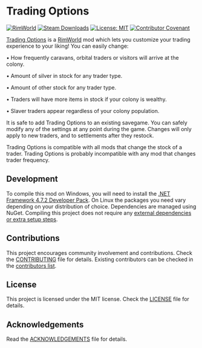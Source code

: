 Trading Options
===

[![RimWorld](https://img.shields.io/badge/RimWorld-1.4-informational)](https://rimworldgame.com/) [![Steam Downloads](https://img.shields.io/steam/downloads/ToDo)](https://steamcommunity.com/sharedfiles/filedetails/?id=2813426619) [![License: MIT](https://img.shields.io/badge/License-MIT-yellow.svg)](https://opensource.org/licenses/MIT) [![Contributor Covenant](https://img.shields.io/badge/Contributor%20Covenant-2.1-4baaaa.svg)](CODE_OF_CONDUCT.md)

[Trading Options](https://steamcommunity.com/sharedfiles/filedetails/?id=ToDo) is a [RimWorld](https://rimworldgame.com/) mod which lets you customize your trading experience to your liking! You can easily change:

• How frequently caravans, orbital traders or visitors will arrive at the colony.

• Amount of silver in stock for any trader type.

• Amount of other stock for any trader type.

• Traders will have more items in stock if your colony is wealthy.

• Slaver traders appear regardless of your colony population.

It is safe to add Trading Options to an existing savegame. You can safely modify any of the settings at any point during the game. Changes will only apply to new traders, and to settlements after they restock.

Trading Options is compatible with all mods that change the stock of a trader. Trading Options is probably incompatible with any mod that changes trader frequency.

Development
---

To compile this mod on Windows, you will need to install the [.NET Framework 4.7.2 Developer Pack](https://dotnet.microsoft.com/en-us/download/dotnet-framework/net472). On Linux the packages you need vary depending on your distribution of choice. Dependencies are managed using NuGet. Compiling this project does not require any [external dependencies or extra setup steps](https://ludeon.com/forums/index.php?topic=49914.0).

Contributions
---

This project encourages community involvement and contributions. Check the [CONTRIBUTING](CONTRIBUTING.md) file for details. Existing contributors can be checked in the [contributors list](https://gitlab.com/joseasoler/trading-options/-/graphs/main).

License
---

This project is licensed under the MIT license. Check the [LICENSE](LICENSE) file for details.

Acknowledgements
---

Read the [ACKNOWLEDGEMENTS](ACKNOWLEDGEMENTS.md) file for details.
